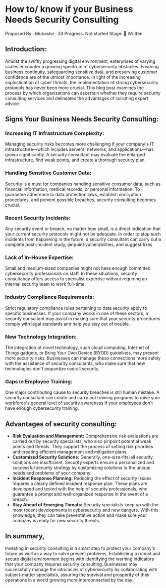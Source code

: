 # How to/ know if your Business Needs Security Consulting

Proposed By : Mubashir
: 33
Progress: Not started
Stage: 📝 Written

## **Introduction:**

Amidst the swiftly progressing digital environment, enterprises of varying scales encounter a growing spectrum of cybersecurity obstacles. Ensuring business continuity, safeguarding sensitive data, and preserving customer confidence are of the utmost importance. In light of the increasing sophistication of cyber threats, the implementation of strong cybersecurity protocols has never been more crucial. This blog post examines the process by which organizations can ascertain whether they require security consulting services and delineates the advantages of soliciting expert advice.

## **Signs Your Business Needs Security Consulting:**

### Increasing IT Infrastructure Complexity:

Managing security risks becomes more challenging if your company's IT infrastructure—which includes servers, networks, and applications—has grown significantly. A security consultant may evaluate the enlarged infrastructure, find weak points, and create a thorough security plan.

### **Handling Sensitive Customer Data:**

Security is a must for companies handling sensitive consumer data, such as financial information, medical records, or personal information. To guarantee adherence to data protection laws, establish encryption procedures, and prevent possible breaches, security consulting becomes crucial.

### **Recent Security Incidents:**

Any security event or breach, no matter how small, is a direct indication that your current security protocols might not be adequate. In order to stop such incidents from happening in the future, a security consultant can carry out a complete post-incident study, pinpoint vulnerabilities, and suggest fixes.

### **Lack of In-House Expertise:**

Small and medium-sized companies might not have enough committed cybersecurity professionals on staff. In these situations, security consultancy offers access to specialist expertise without requiring an internal security team to work full-time.

### **Industry Compliance Requirements:**

Strict regulatory compliance rules pertaining to data security apply to specific businesses. If your company works in one of these sectors, a security consultant may assist in making sure that your security procedures comply with legal standards and help you stay out of trouble.

### New Technology Integration:

The integration of novel technology, such cloud computing, Internet of Things gadgets, or Bring Your Own Device (BYOD) guidelines, may present more security risks. Businesses can manage these connections more safely with the assistance of security consultants, who make sure that new technologies don't jeopardize overall security.

### Gaps in Employee Training:

One major contributing cause to security breaches is still human mistake. A security consultant can create and carry out training programs to raise your workforce's general level of security awareness if your employees don't have enough cybersecurity training.

## Advantages of security consulting:

- **Risk Evaluation and Management:** 
Comprehensive risk evaluations are carried out by security specialists, who also pinpoint potential weak points and threats. They support the process of setting risk priorities and creating efficient management and mitigation plans.
- **Customized Security Solutions:** 
Generally, one-size-fits-all security solutions are insufficient. Security experts ensure a personalized and successful security strategy by customizing solutions to the unique needs and problems of your company.
- **Incident Response Planning:** 
Reducing the effect of security issues requires a clearly defined incident response plan. These plans are developed and tested with the help of security professionals, who guarantee a prompt and well-organized response in the event of a breach.
- **Stay Ahead of Emerging Threats:** 
Security specialists keep up with the most recent developments in cybersecurity and new dangers. With this knowledge, they can take preventative action and make sure your company is ready for new security threats.

## In summary,

Investing in security consulting is a smart step to protect your company's future as well as a way to solve present problems. Establishing a robust and secure digital environment begins with identifying the warning indicators that your company requires security consulting. Businesses may successfully manage the intricacies of cybersecurity by collaborating with subject-matter specialists, assuring the survival and prosperity of their operations in a world growing more interconnected by the day.